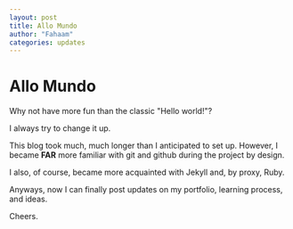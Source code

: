 ```yaml
---
layout: post
title: Allo Mundo
author: "Fahaam"
categories: updates
---
```


# Allo Mundo


Why not have more fun than the classic "Hello world!"?

I always try to change it up.

This blog took much, much longer than I anticipated to set up. However, I became **FAR** more familiar with git and github during the project by design.

I also, of course, became more acquainted with Jekyll and, by proxy, Ruby.

Anyways, now I can finally post updates on my portfolio, learning process, and ideas.

Cheers.




